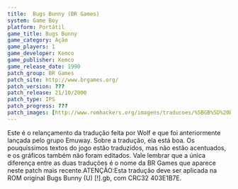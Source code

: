```yaml
---
title:  Bugs Bunny (BR Games)
system: Game Boy
platform: Portátil
game_title: Bugs Bunny
game_category: Ação
game_players: 1
game_developer: Kemco
game_publisher: Kemco
game_release_date: 1990
patch_group: BR Games
patch_site: http://www.brgames.org/
patch_version: ???
patch_release: 21/10/2000
patch_type: IPS
patch_progress: ???
patch_images: [http://www.romhackers.org/imagens/traducoes/%5BGB%5D%20Bugs%20Bunny%20-%20BR%20Games%20-%2001.png,http://www.romhackers.org/imagens/traducoes/%5BGB%5D%20Bugs%20Bunny%20-%20BR%20Games%20-%2002.png,http://www.romhackers.org/imagens/traducoes/%5BGB%5D%20Bugs%20Bunny%20-%20BR%20Games%20-%2003.png]
---
```

Este é o relançamento da tradução feita por Wolf e que foi anteriormente lançada pelo grupo Emuway. Sobre a tradução, ela está boa. Os pouquíssimos textos do jogo estão traduzidos, mas não estão acentuados, e os gráficos também não foram editados. Vale lembrar que a única diferença entre as duas traduções é o nome da BR Games que aparece neste patch mais recente.ATENÇÃO:Esta tradução deve ser aplicada na ROM original Bugs Bunny (U) [!].gb, com CRC32 403E1B7E.